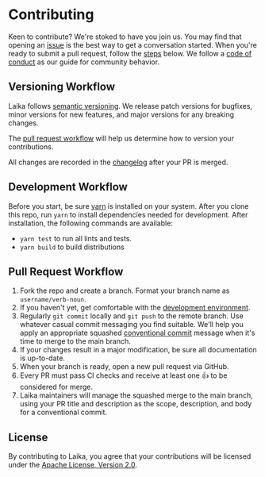 # Contributing

Keen to contribute? We're stoked to have you join us. You may
find that opening an
[issue](https://github.com/zendesk/laika/issues) is the
best way to get a conversation started. When you're ready to submit a
pull request, follow the [steps](#pull-request-workflow) below. We
follow a [code of conduct](CODE_OF_CONDUCT.md) as our guide for
community behavior.

## Versioning Workflow

Laika follows [semantic versioning](https://semver.org/). We release
patch versions for bugfixes, minor versions for new features, and major
versions for any breaking changes.

The [pull request workflow](#pull-request-workflow) will help us determine how to
version your contributions.

All changes are recorded in the [changelog](/CHANGELOG.md) after your PR is
merged.

## Development Workflow

Before you start, be sure [yarn](https://yarnpkg.com/en/) is installed
on your system. After you clone this repo, run `yarn` to install
dependencies needed for development. After installation, the following
commands are available:

- `yarn test` to run all lints and tests.
- `yarn build` to build distributions

## Pull Request Workflow

1. Fork the repo and create a branch. Format your branch name as
   `username/verb-noun`.
1. If you haven't yet, get comfortable with the [development
   environment](#development-workflow).
1. Regularly `git commit` locally and `git push` to the remote branch.
   Use whatever casual commit messaging you find suitable. We'll help
   you apply an appropriate squashed [conventional
   commit](https://conventionalcommits.org/) message when it's time to
   merge to the main branch.
1. If your changes result in a major modification, be sure all
   documentation is up-to-date.
1. When your branch is ready, open a new pull request via GitHub.
1. Every PR must pass CI checks and receive at least one :+1: to be
   considered for merge.
1. Laika maintainers will manage the squashed merge to the main branch, using your PR title and description as the scope, description, and body for a conventional commit.

## License

By contributing to Laika, you agree that your contributions will be licensed under the [Apache License, Version 2.0](/LICENSE.md).
